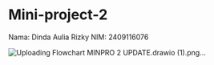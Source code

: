 # Mini-project-2
Nama: Dinda Aulia Rizky    NIM: 2409116076

![Uploading Flowchart MINPRO 2 UPDATE.drawio (1).png…]()
